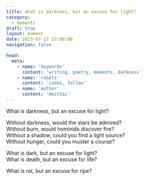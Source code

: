 ```yaml
---
title: what is darkness, but an excuse for light?
category:
  - moments
draft: true
layout: moment
date: 2023-07-17 23:00:00
navigation: false

head:
  meta:
    - name: 'keywords'
      content: 'writing, poetry, moments, darkness'
    - name: 'robots'
      content: 'index, follow'
    - name: 'author'
      content: 'Amittai'
---
```


What is darkness, but an excuse for light?

Without darkness, would the stars be admired?  
Without burn, would hominids discover fire?  
Without a shadow, could you find a light source?  
Without hunger, could you muster a course?

What is dark, but an excuse for light?  
What is death, but an excuse for life?

What is rot, but an excuse for ripe?
